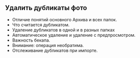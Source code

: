 ## Удалить дубликаты фото

- Отличие понятий основного Архива и всех папок.
- Что считается дубликатом.
- Удаление дубликатов в одной и в разных папках
- Автоматическое удаление и удаление с предпросмотром.
- Важность бекапа.
- Внимание: операция необратима.
- Отслеживание дубликатов при импорте.